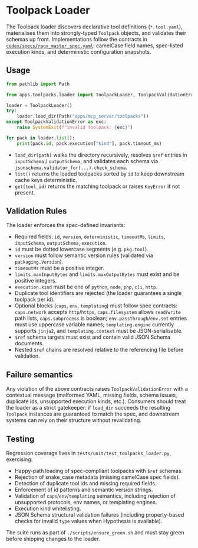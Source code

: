 # Toolpack Loader

The Toolpack loader discovers declarative tool definitions (`*.tool.yaml`),
materialises them into strongly-typed `Toolpack` objects, and validates their
schemas up front. Implementations follow the contracts in
[`codex/specs/ragx_master_spec.yaml`](../codex/specs/ragx_master_spec.yaml):
camelCase field names, spec-listed execution kinds, and deterministic
configuration snapshots.

## Usage

```python
from pathlib import Path

from apps.toolpacks.loader import ToolpackLoader, ToolpackValidationError

loader = ToolpackLoader()
try:
    loader.load_dir(Path("apps/mcp_server/toolpacks"))
except ToolpackValidationError as exc:
    raise SystemExit(f"invalid toolpack: {exc}")

for pack in loader.list():
    print(pack.id, pack.execution["kind"], pack.timeout_ms)
```

* `load_dir(path)` walks the directory recursively, resolves `$ref` entries in
  `inputSchema` / `outputSchema`, and validates each schema via
  `jsonschema.validator_for(...).check_schema`.
* `list()` returns the loaded toolpacks sorted by `id` to keep downstream cache
  keys deterministic.
* `get(tool_id)` returns the matching toolpack or raises `KeyError` if not
  present.

## Validation Rules

The loader enforces the spec-defined invariants:

- Required fields: `id`, `version`, `deterministic`, `timeoutMs`, `limits`,
  `inputSchema`, `outputSchema`, `execution`.
- `id` must be dotted lowercase segments (e.g. `pkg.tool`).
- `version` must follow semantic version rules (validated via `packaging.Version`).
- `timeoutMs` must be a positive integer.
- `limits.maxInputBytes` and `limits.maxOutputBytes` must exist and be positive
  integers.
- `execution.kind` must be one of `python`, `node`, `php`, `cli`, `http`.
- Duplicate tool identifiers are rejected (the loader guarantees a single
  toolpack per id).
- Optional blocks (`caps`, `env`, `templating`) must follow spec contracts:
  `caps.network` accepts `http`/`https`, `caps.filesystem` allows `read`/`write`
  path lists, `caps.subprocess` is boolean; `env.passthrough`/`env.set` entries
  must use uppercase variable names; `templating.engine` currently supports
  `jinja2`, and `templating.context` must be JSON-serialisable.
- `$ref` schema targets must exist and contain valid JSON Schema documents.
- Nested `$ref` chains are resolved relative to the referencing file before
  validation.

## Failure semantics

Any violation of the above contracts raises `ToolpackValidationError` with a
contextual message (malformed YAML, missing fields, schema issues, duplicate
ids, unsupported execution kinds, etc.). Consumers should treat the loader as a
strict gatekeeper: if `load_dir` succeeds the resulting `Toolpack` instances are
guaranteed to match the spec, and downstream systems can rely on their
structure without revalidating.

## Testing

Regression coverage lives in `tests/unit/test_toolpacks_loader.py`, exercising:

- Happy-path loading of spec-compliant toolpacks with `$ref` schemas.
- Rejection of snake_case metadata (missing camelCase spec fields).
- Detection of duplicate tool ids and missing required fields.
- Enforcement of id patterns and semantic version strings.
- Validation of `caps`/`env`/`templating` semantics, including rejection of
  unsupported protocols, env names, or templating engines.
- Execution kind whitelisting.
- JSON Schema structural validation failures (including property-based checks
  for invalid `type` values when Hypothesis is available).

The suite runs as part of `./scripts/ensure_green.sh` and must stay green before
shipping changes to the loader.
